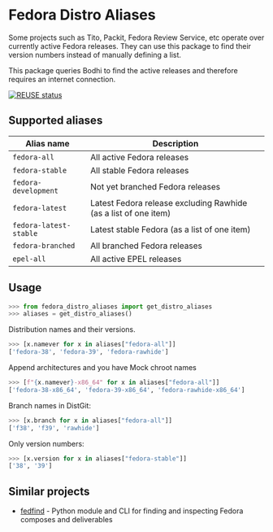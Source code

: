# Fedora Distro Aliases

Some projects such as Tito, Packit, Fedora Review Service, etc operate over
currently active Fedora releases. They can use this package to find their
version numbers instead of manually defining a list.

This package queries Bodhi to find the active releases and therefore requires an
internet connection.

[![REUSE status](https://api.reuse.software/badge/github.com/rpm-software-management/fedora-distro-aliases)](https://api.reuse.software/info/github.com/rpm-software-management/fedora-distro-aliases)

## Supported aliases

| Alias name             | Description                                         |
|------------------------|-----------------------------------------------------|
| `fedora-all`           | All active Fedora releases                          |
| `fedora-stable`        | All stable Fedora releases                          |
| `fedora-development`   | Not yet branched Fedora releases                    |
| `fedora-latest`        | Latest Fedora release excluding Rawhide (as a list of one item) |
| `fedora-latest-stable` | Latest stable Fedora (as a list of one item)        |
| `fedora-branched`      | All branched Fedora releases                        |
| `epel-all`             | All active EPEL releases                            |


## Usage

```python
>>> from fedora_distro_aliases import get_distro_aliases
>>> aliases = get_distro_aliases()
```

Distribution names and their versions.

```python
>>> [x.namever for x in aliases["fedora-all"]]
['fedora-38', 'fedora-39', 'fedora-rawhide']
```

Append architectures and you have Mock chroot names

```python
>>> [f"{x.namever}-x86_64" for x in aliases["fedora-all"]]
['fedora-38-x86_64', 'fedora-39-x86_64', 'fedora-rawhide-x86_64']
```

Branch names in DistGit:

```python
>>> [x.branch for x in aliases["fedora-all"]]
['f38', 'f39', 'rawhide']
```

Only version numbers:

```python
>>> [x.version for x in aliases["fedora-stable"]]
['38', '39']
```


## Similar projects

- [fedfind](https://pagure.io/fedora-qa/fedfind) - Python module and CLI for
  finding and inspecting Fedora composes and deliverables
